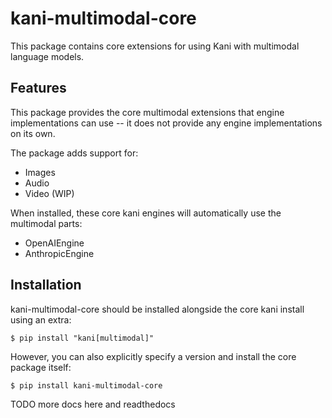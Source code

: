 # kani-multimodal-core

This package contains core extensions for using Kani with multimodal language models.

## Features

This package provides the core multimodal extensions that engine implementations can use -- it does not provide any
engine implementations on its own.

The package adds support for:

- Images
- Audio
- Video (WIP)

When installed, these core kani engines will automatically use the multimodal parts:

- OpenAIEngine
- AnthropicEngine

## Installation

kani-multimodal-core should be installed alongside the core kani install using an extra:

```shell
$ pip install "kani[multimodal]"
```

However, you can also explicitly specify a version and install the core package itself:

```shell
$ pip install kani-multimodal-core
```

TODO more docs here and readthedocs

